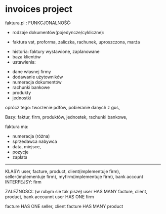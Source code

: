 # invoices project

faktura.pl :
FUNKCJONALNOŚĆ:

* rodzaje dokumentów(pojedyncze/cykliczne):
- faktura vat, proforma, zaliczka, rachunek, uproszczona, marża
* historia: faktury wystawione, zaplanowane
* baza klientów
* ustawienia:
- dane własnej firmy
- dodawanie użytowników 
- numeracja dokumentów
- rachunki bankowe
- produkty
- jednostki

oprócz tego:
tworzenie pdfów, pobieranie danych z gus, 


Bazy: faktur, firm, produktów, jednostek, rachunki bankowe, 

faktura ma: 
- numeracja (różna)
- sprzedawca nabywca 
- data, miejsce, 
- pozycje
- zapłata
-----------------------------------------------
KLASY:
user, facture, product, client(implementuje firm), seller(implementuje firm), myfirm(implementuje firm), bank account
INTERFEJSY:
firm

ZALEŻNOŚCI: (w rubym sie tak pisze)
user HAS MANY facture, client, product, bank accounnt
user HAS ONE firm

facture HAS ONE seller, client
facture HAS MANY product